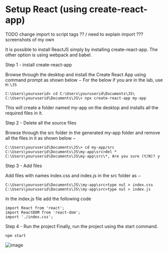 # Setup React (using create-react-app)

TODO change import to script tags ?? / need to explain import ???  screenshots of my own

It is possible to install ReactJS simply by installing create-react-app.  The other option is using webpack and babel.

Step 1 - install create-react-app

Browse through the desktop and install the Create React App using command prompt as shown below −
For the below if you are in the lab, use `H:\JS`
```
C:\Users\youruserid> cd C:\Users\youruserid\Documents\JS\
C:\Users\youruserid\Documents\JS\> npx create-react-app my-app
```

This will create a folder named my-app on the desktop and installs all the required files in it.

Step 2 - Delete all the source files

Browse through the src folder in the generated my-app folder and remove all the files in it as shown below −

```
C:\Users\youruserid\Documents\JS\> cd my-app/src
C:\Users\youruserid\Documents\JS\my-app\src>del *
C:\Users\youruserid\Documents\JS\my-app\src\*, Are you sure (Y/N)? y
```
Step 3 - Add files

Add files with names index.css and index.js in the src folder as −

```
C:\Users\youruserid\Documents\JS\\my-app\src>type nul > index.css
C:\Users\youruserid\Documents\JS\\my-app\src>type nul > index.js
```
In the index.js file add the following code
```
import React from 'react';
import ReactDOM from 'react-dom';
import './index.css';
```
Step 4 - Run the project
Finally, run the project using the start command.
```
npm start
```
![image](https://user-images.githubusercontent.com/1751207/141159669-24088b78-ef79-4841-9c83-0203e5584255.png)
